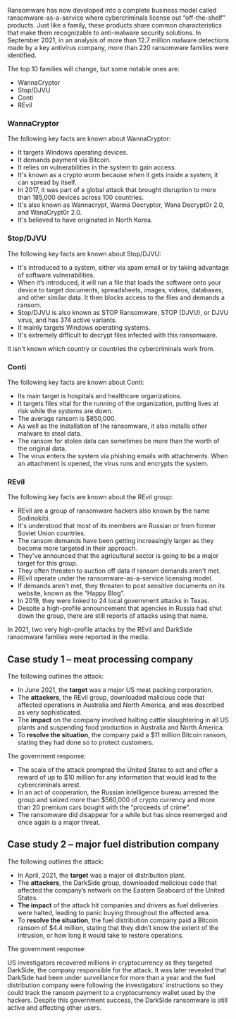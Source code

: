 Ransomware has now developed into a complete business model called ransomware-as-a-service where cybercriminals license out “off-the-shelf” products. Just like a family, these products share common characteristics that make them recognizable to anti-malware security solutions. In September 2021, in an analysis of more than 12.7 million malware detections made by a key antivirus company, more than 220 ransomware families were identified.

The top 10 families will change, but some notable ones are:

- WannaCryptor
- Stop/DJVU
- Conti
- REvil

### WannaCryptor

The following key facts are known about WannaCryptor:

- It targets Windows operating devices.
- It demands payment via Bitcoin.
- It relies on vulnerabilities in the system to gain access.
- It's known as a crypto worm because when it gets inside a system, it can spread by itself.
- In 2017, it was part of a global attack that brought disruption to more than 185,000 devices across 100 countries.
- It's also known as Wannacrypt, Wanna Decryptor, Wana Decrypt0r 2.0, and WanaCrypt0r 2.0.
- It's believed to have originated in North Korea.

### Stop/DJVU

The following key facts are known about Stop/DJVU:

- It's introduced to a system, either via spam email or by taking advantage of software vulnerabilities.
- When it’s introduced, it will run a file that loads the software onto your device to target documents, spreadsheets, images, videos, databases, and other similar data. It then blocks access to the files and demands a ransom.
- Stop/DJVU is also known as STOP Ransomware, STOP (DJVU), or DJVU virus, and has 374 active variants.
- It mainly targets Windows operating systems.
- It's extremely difficult to decrypt files infected with this ransomware.

It isn't known which country or countries the cybercriminals work from.

### Conti

The following key facts are known about Conti:

- Its main target is hospitals and healthcare organizations.
- It targets files vital for the running of the organization, putting lives at risk while the systems are down.
- The average ransom is $850,000.
- As well as the installation of the ransomware, it also installs other malware to steal data.
- The ransom for stolen data can sometimes be more than the worth of the original data.
- The virus enters the system via phishing emails with attachments. When an attachment is opened, the virus runs and encrypts the system.

### REvil

The following key facts are known about the REvil group:

- REvil are a group of ransomware hackers also known by the name Sodinokibi.
- It's understood that most of its members are Russian or from former Soviet Union countries.
- The ransom demands have been getting increasingly larger as they become more targeted in their approach.
- They've announced that the agricultural sector is going to be a major target for this group.
- They often threaten to auction off data if ransom demands aren't met.
- REvil operate under the ransomware-as-a-service licensing model.
- If demands aren't met, they threaten to post sensitive documents on its website, known as the “Happy Blog”.
- In 2019, they were linked to 24 local government attacks in Texas.
- Despite a high-profile announcement that agencies in Russia had shut down the group, there are still reports of attacks using that name.

In 2021, two very high-profile attacks by the REvil and DarkSide ransomware families were reported in the media.

## Case study 1 – meat processing company

The following outlines the attack:

- In June 2021, the **target** was a major US meat packing corporation.
- The **attackers**, the REvil group, downloaded malicious code that affected operations in Australia and North America, and was described as very sophisticated.
- The **impact** on the company involved halting cattle slaughtering in all US plants and suspending food production in Australia and North America.
- To **resolve the situation**, the company paid a $11 million Bitcoin ransom, stating they had done so to protect customers.

The government response:

- The scale of the attack prompted the United States to act and offer a reward of up to $10 million for any information that would lead to the cybercriminals arrest.
- In an act of cooperation, the Russian intelligence bureau arrested the group and seized more than $560,000 of crypto currency and more than 20 premium cars bought with the “proceeds of crime”.
- The ransomware did disappear for a while but has since reemerged and once again is a major threat.

## Case study 2 – major fuel distribution company

The following outlines the attack:

- In April, 2021, the **target** was a major oil distribution plant.
- The **attackers**, the DarkSide group, downloaded malicious code that affected the company’s network on the Eastern Seaboard of the United States.
- **The impact** of the attack hit companies and drivers as fuel deliveries were halted, leading to panic buying throughout the affected area.
- To **resolve the situation**, the fuel distribution company paid a Bitcoin ransom of $4.4 million, stating that they didn’t know the extent of the intrusion, or how long it would take to restore operations.

The government response:

US investigators recovered millions in cryptocurrency as they targeted DarkSide, the company responsible for the attack. It was later revealed that DarkSide had been under surveillance for more than a year and the fuel distribution company were following the investigators’ instructions so they could track the ransom payment to a cryptocurrency wallet used by the hackers. Despite this government success, the DarkSide ransomware is still active and affecting other users.
